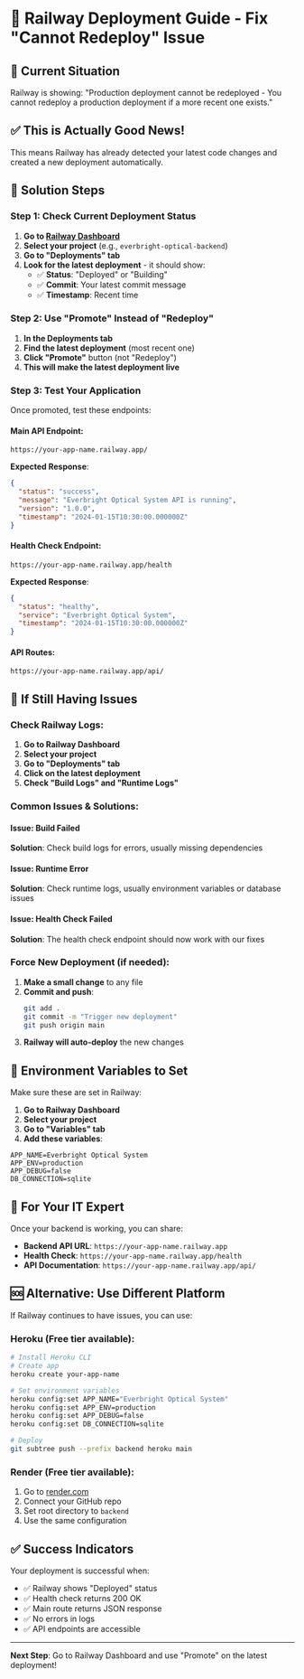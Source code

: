# 🚀 Railway Deployment Guide - Fix "Cannot Redeploy" Issue

## 🚨 **Current Situation**
Railway is showing: "Production deployment cannot be redeployed - You cannot redeploy a production deployment if a more recent one exists."

## ✅ **This is Actually Good News!**
This means Railway has already detected your latest code changes and created a new deployment automatically.

## 🎯 **Solution Steps**

### **Step 1: Check Current Deployment Status**

1. **Go to [Railway Dashboard](https://railway.app)**
2. **Select your project** (e.g., `everbright-optical-backend`)
3. **Go to "Deployments" tab**
4. **Look for the latest deployment** - it should show:
   - ✅ **Status**: "Deployed" or "Building"
   - ✅ **Commit**: Your latest commit message
   - ✅ **Timestamp**: Recent time

### **Step 2: Use "Promote" Instead of "Redeploy"**

1. **In the Deployments tab**
2. **Find the latest deployment** (most recent one)
3. **Click "Promote"** button (not "Redeploy")
4. **This will make the latest deployment live**

### **Step 3: Test Your Application**

Once promoted, test these endpoints:

#### **Main API Endpoint**:
```
https://your-app-name.railway.app/
```
**Expected Response**:
```json
{
  "status": "success",
  "message": "Everbright Optical System API is running",
  "version": "1.0.0",
  "timestamp": "2024-01-15T10:30:00.000000Z"
}
```

#### **Health Check Endpoint**:
```
https://your-app-name.railway.app/health
```
**Expected Response**:
```json
{
  "status": "healthy",
  "service": "Everbright Optical System",
  "timestamp": "2024-01-15T10:30:00.000000Z"
}
```

#### **API Routes**:
```
https://your-app-name.railway.app/api/
```

## 🔧 **If Still Having Issues**

### **Check Railway Logs**:
1. **Go to Railway Dashboard**
2. **Select your project**
3. **Go to "Deployments" tab**
4. **Click on the latest deployment**
5. **Check "Build Logs" and "Runtime Logs"**

### **Common Issues & Solutions**:

#### **Issue**: Build Failed
**Solution**: Check build logs for errors, usually missing dependencies

#### **Issue**: Runtime Error
**Solution**: Check runtime logs, usually environment variables or database issues

#### **Issue**: Health Check Failed
**Solution**: The health check endpoint should now work with our fixes

### **Force New Deployment** (if needed):
1. **Make a small change** to any file
2. **Commit and push**:
   ```bash
   git add .
   git commit -m "Trigger new deployment"
   git push origin main
   ```
3. **Railway will auto-deploy** the new changes

## 🎯 **Environment Variables to Set**

Make sure these are set in Railway:

1. **Go to Railway Dashboard**
2. **Select your project**
3. **Go to "Variables" tab**
4. **Add these variables**:

```
APP_NAME=Everbright Optical System
APP_ENV=production
APP_DEBUG=false
DB_CONNECTION=sqlite
```

## 📱 **For Your IT Expert**

Once your backend is working, you can share:

- **Backend API URL**: `https://your-app-name.railway.app`
- **Health Check**: `https://your-app-name.railway.app/health`
- **API Documentation**: `https://your-app-name.railway.app/api/`

## 🆘 **Alternative: Use Different Platform**

If Railway continues to have issues, you can use:

### **Heroku** (Free tier available):
```bash
# Install Heroku CLI
# Create app
heroku create your-app-name

# Set environment variables
heroku config:set APP_NAME="Everbright Optical System"
heroku config:set APP_ENV=production
heroku config:set APP_DEBUG=false
heroku config:set DB_CONNECTION=sqlite

# Deploy
git subtree push --prefix backend heroku main
```

### **Render** (Free tier available):
1. Go to [render.com](https://render.com)
2. Connect your GitHub repo
3. Set root directory to `backend`
4. Use the same configuration

## ✅ **Success Indicators**

Your deployment is successful when:
- ✅ Railway shows "Deployed" status
- ✅ Health check returns 200 OK
- ✅ Main route returns JSON response
- ✅ No errors in logs
- ✅ API endpoints are accessible

---

**Next Step**: Go to Railway Dashboard and use "Promote" on the latest deployment!
